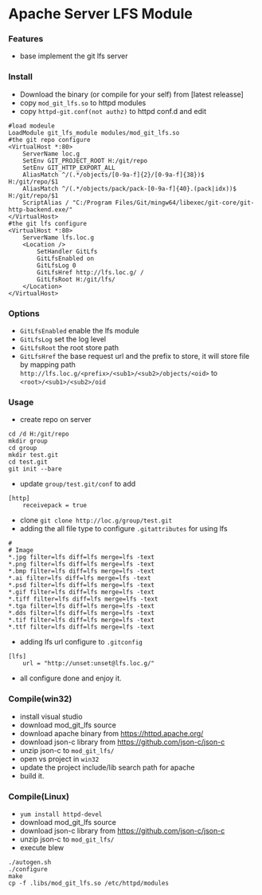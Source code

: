 Apache Server LFS Module
========

### Features
* base implement the git lfs server


### Install

* Download the binary (or compile for your self) from [latest releasse]
* copy `mod_git_lfs.so` to httpd modules
* copy `httpd-git.conf(not authz)` to httpd conf.d and edit

```
#load modeule
LoadModule git_lfs_module modules/mod_git_lfs.so
#the git repo configure
<VirtualHost *:80>
	ServerName loc.g
	SetEnv GIT_PROJECT_ROOT H:/git/repo
	SetEnv GIT_HTTP_EXPORT_ALL
	AliasMatch ^/(.*/objects/[0-9a-f]{2}/[0-9a-f]{38})$  H:/git/repo/$1
	AliasMatch ^/(.*/objects/pack/pack-[0-9a-f]{40}.(pack|idx))$ H:/git/repo/$1
	ScriptAlias / "C:/Program Files/Git/mingw64/libexec/git-core/git-http-backend.exe/"
</VirtualHost>
#the git lfs configure
<VirtualHost *:80>
	ServerName lfs.loc.g
	<Location />
		SetHandler GitLfs
		GitLfsEnabled on
		GitLfsLog 0
		GitLfsHref http://lfs.loc.g/ /
		GitLfsRoot H:/git/lfs/
	</Location>
</VirtualHost>
```
### Options
* `GitLfsEnabled` enable the lfs module
* `GitLfsLog` set the log level
* `GitLfsRoot` the root store path
* `GitLfsHref` the base request url and the prefix to store, it will store file by mapping path `http://lfs.loc.g/<prefix>/<sub1>/<sub2>/objects/<oid>` to  `<root>/<sub1>/<sub2>/oid` 
### Usage
* create repo on server

```
cd /d H:/git/repo
mkdir group
cd group
mkdir test.git
cd test.git
git init --bare
```

* update `group/test.git/conf` to add 

```
[http]
	receivepack = true
```

* clone `git clone http://loc.g/group/test.git`
* adding the all file type to configure `.gitattributes` for using lfs

```
#
# Image
*.jpg filter=lfs diff=lfs merge=lfs -text
*.png filter=lfs diff=lfs merge=lfs -text
*.bmp filter=lfs diff=lfs merge=lfs -text
*.ai filter=lfs diff=lfs merge=lfs -text
*.psd filter=lfs diff=lfs merge=lfs -text
*.gif filter=lfs diff=lfs merge=lfs -text
*.tiff filter=lfs diff=lfs merge=lfs -text
*.tga filter=lfs diff=lfs merge=lfs -text
*.dds filter=lfs diff=lfs merge=lfs -text
*.tif filter=lfs diff=lfs merge=lfs -text
*.ttf filter=lfs diff=lfs merge=lfs -text
```
* adding lfs url configure to `.gitconfig`

```
[lfs]
    url = "http://unset:unset@lfs.loc.g/"

```

* all configure done and enjoy it.

### Compile(win32)
* install visual studio
* download mod_git_lfs source
* download apache binary from <https://httpd.apache.org/>
* download json-c library from <https://github.com/json-c/json-c>
* unzip json-c to `mod_git_lfs/`
* open vs project in `win32`
* update the project include/lib search path for apache
* build it.

### Compile(Linux)
* `yum install httpd-devel`
* download mod_git_lfs source
* download json-c library from <https://github.com/json-c/json-c>
* unzip json-c to `mod_git_lfs/`
* execute blew

```
./autogen.sh
./configure
make
cp -f .libs/mod_git_lfs.so /etc/httpd/modules
```

